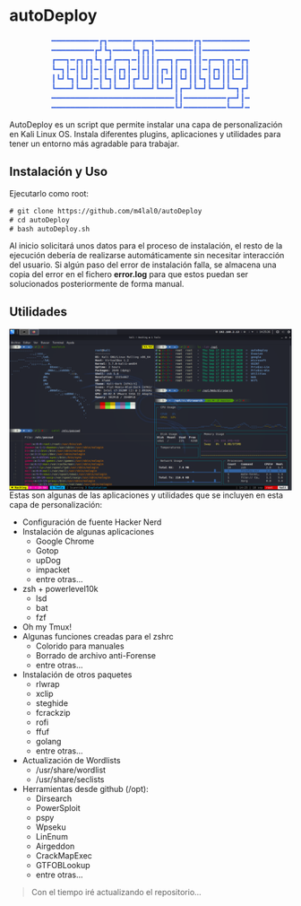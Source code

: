 # autoDeploy
<p align="center" style="color:#4169e1">
━━━━━━━━━━┏┓━━━━━┏━━━┓━━━━━━━━┏┓━━━━━━━━━━
━━━━━━━━━┏┛┗┓━━━━┗┓┏┓┃━━━━━━━━┃┃━━━━━━━━━━
┏━━┓━┏┓┏┓┗┓┏┛┏━━┓━┃┃┃┃┏━━┓┏━━┓┃┃━┏━━┓┏┓━┏┓
┗━┓┃━┃┃┃┃━┃┃━┃┏┓┃━┃┃┃┃┃┏┓┃┃┏┓┃┃┃━┃┏┓┃┃┃━┃┃
┃┗┛┗┓┃┗┛┃━┃┗┓┃┗┛┃┏┛┗┛┃┃┃━┫┃┗┛┃┃┗┓┃┗┛┃┃┗━┛┃
┗━━━┛┗━━┛━┗━┛┗━━┛┗━━━┛┗━━┛┃┏━┛┗━┛┗━━┛┗━┓┏┛
━━━━━━━━━━━━━━━━━━━━━━━━━━┃┃━━━━━━━━━┏━┛┃━
━━━━━━━━━━━━━━━━━━━━━━━━━━┗┛━━━━━━━━━┗━━┛━
</p>
AutoDeploy es un script que permite instalar una capa de personalización en Kali Linux OS. Instala diferentes plugins, aplicaciones y utilidades para tener un entorno más agradable para trabajar.

## Instalación y Uso

Ejecutarlo como root:

    # git clone https://github.com/m4lal0/autoDeploy
    # cd autoDeploy
    # bash autoDeploy.sh

Al inicio solicitará unos datos para el proceso de instalación, el resto de la ejecución debería de realizarse automáticamente sin necesitar interacción del usuario. Si algún paso del error de instalación falla, se almacena una copia del error en el fichero **error.log** para que estos puedan ser solucionados posteriormente de forma manual.

## Utilidades

<p align="center">
<img src="https://github.com/m4lal0/autoDeploy/blob/master/images/preview.PNG"
	alt="autoDeploy"
	width="1000"
	style="float: left; margin-right: 10px;" />
</p>
Estas son algunas de las aplicaciones y utilidades que se incluyen en esta capa de personalización:

- Configuración de fuente Hacker Nerd
- Instalación de algunas aplicaciones
    + Google Chrome
    + Gotop
    + upDog
    + impacket
    + entre otras...
- zsh + powerlevel10k
    + lsd
    + bat
    + fzf
- Oh my Tmux!
- Algunas funciones creadas para el zshrc
    + Colorido para manuales
    + Borrado de archivo anti-Forense
    + entre otras...
- Instalación de otros paquetes
    + rlwrap
    + xclip
    + steghide
    + fcrackzip
    + rofi
    + ffuf
    + golang
    + entre otras...
- Actualización de Wordlists
    + /usr/share/wordlist
    + /usr/share/seclists
- Herramientas desde github (/opt):
    + Dirsearch
    + PowerSploit
    + pspy
    + Wpseku
    + LinEnum
    + Airgeddon
    + CrackMapExec
    + GTFOBLookup
    + entre otras...

> Con el tiempo iré actualizando el repositorio...
